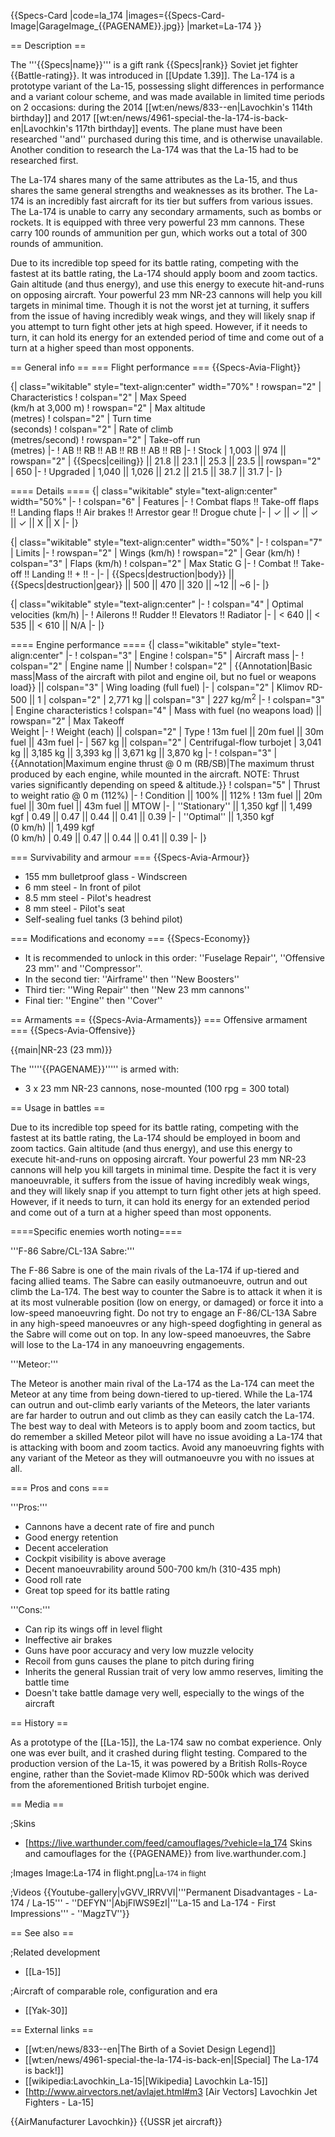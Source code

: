 {{Specs-Card
|code=la_174
|images={{Specs-Card-Image|GarageImage_{{PAGENAME}}.jpg}}
|market=La-174
}}

== Description ==

<!-- ''In the description, the first part should be about the history of and the creation and combat usage of the aircraft, as well as its key features. In the second part, tell the reader about the aircraft in the game. Insert a screenshot of the vehicle, so that if the novice player does not remember the vehicle by name, he will immediately understand what kind of vehicle the article is talking about.'' -->

The '''{{Specs|name}}''' is a gift rank {{Specs|rank}} Soviet jet fighter {{Battle-rating}}. It was introduced in [[Update 1.39]]. The La-174 is a prototype variant of the La-15, possessing slight differences in performance and a variant colour scheme, and was made available in limited time periods on 2 occasions: during the 2014 [[wt:en/news/833--en|Lavochkin's 114th birthday]] and 2017 [[wt:en/news/4961-special-the-la-174-is-back-en|Lavochkin's 117th birthday]] events. The plane must have been researched ''and'' purchased during this time, and is otherwise unavailable. Another condition to research the La-174 was that the La-15 had to be researched first.

The La-174 shares many of the same attributes as the La-15, and thus shares the same general strengths and weaknesses as its brother. The La-174 is an incredibly fast aircraft for its tier but suffers from various issues. The La-174 is unable to carry any secondary armaments, such as bombs or rockets. It is equipped with three very powerful 23 mm cannons. These carry 100 rounds of ammunition per gun, which works out a total of 300 rounds of ammunition.

Due to its incredible top speed for its battle rating, competing with the fastest at its battle rating, the La-174 should apply boom and zoom tactics. Gain altitude (and thus energy), and use this energy to execute hit-and-runs on opposing aircraft. Your powerful 23 mm NR-23 cannons will help you kill targets in minimal time. Though it is not the worst jet at turning, it suffers from the issue of having incredibly weak wings, and they will likely snap if you attempt to turn fight other jets at high speed. However, if it needs to turn, it can hold its energy for an extended period of time and come out of a turn at a higher speed than most opponents.

== General info ==
=== Flight performance ===
{{Specs-Avia-Flight}}

<!-- ''Describe how the aircraft behaves in the air. Speed, manoeuvrability, acceleration and allowable loads - these are the most important characteristics of the vehicle.'' -->

{| class="wikitable" style="text-align:center" width="70%"
! rowspan="2" | Characteristics
! colspan="2" | Max Speed<br>(km/h at 3,000 m)
! rowspan="2" | Max altitude<br>(metres)
! colspan="2" | Turn time<br>(seconds)
! colspan="2" | Rate of climb<br>(metres/second)
! rowspan="2" | Take-off run<br>(metres)
|-
! AB !! RB !! AB !! RB !! AB !! RB
|-
! Stock
| 1,003 || 974 || rowspan="2" | {{Specs|ceiling}} || 21.8 || 23.1 || 25.3 || 23.5 || rowspan="2" | 650
|-
! Upgraded
| 1,040 || 1,026 || 21.2 || 21.5 || 38.7 || 31.7
|-
|}

==== Details ====
{| class="wikitable" style="text-align:center" width="50%"
|-
! colspan="6" | Features
|-
! Combat flaps !! Take-off flaps !! Landing flaps !! Air brakes !! Arrestor gear !! Drogue chute
|-
| ✓ || ✓ || ✓ || ✓ || X || X <!-- ✓ -->
|-
|}

{| class="wikitable" style="text-align:center" width="50%"
|-
! colspan="7" | Limits
|-
! rowspan="2" | Wings (km/h)
! rowspan="2" | Gear (km/h)
! colspan="3" | Flaps (km/h)
! colspan="2" | Max Static G
|-
! Combat !! Take-off !! Landing !! + !! -
|-
| {{Specs|destruction|body}} || {{Specs|destruction|gear}} || 500 || 470 || 320 || ~12 || ~6
|-
|}

{| class="wikitable" style="text-align:center"
|-
! colspan="4" | Optimal velocities (km/h)
|-
! Ailerons !! Rudder !! Elevators !! Radiator
|-
| < 640 || < 535 || < 610 || N/A
|-
|}

==== Engine performance ====
{| class="wikitable" style="text-align:center"
|-
! colspan="3" | Engine
! colspan="5" | Aircraft mass
|-
! colspan="2" | Engine name || Number
! colspan="2" | {{Annotation|Basic mass|Mass of the aircraft with pilot and engine oil, but no fuel or weapons load}} || colspan="3" | Wing loading (full fuel)
|-
| colspan="2" | Klimov RD-500 || 1
| colspan="2" | 2,771 kg || colspan="3" | 227 kg/m<sup>2</sup>
|-
! colspan="3" | Engine characteristics
! colspan="4" | Mass with fuel (no weapons load) || rowspan="2" | Max Takeoff<br>Weight
|-
! Weight (each) || colspan="2" | Type
! 13m fuel || 20m fuel || 30m fuel || 43m fuel
|-
| 567 kg || colspan="2" | Centrifugal-flow turbojet
| 3,041 kg || 3,185 kg || 3,393 kg || 3,671 kg || 3,870 kg
|-
! colspan="3" | {{Annotation|Maximum engine thrust @ 0 m (RB/SB)|The maximum thrust produced by each engine, while mounted in the aircraft. NOTE: Thrust varies significantly depending on speed & altitude.}}
! colspan="5" | Thrust to weight ratio @ 0 m (112%)
|-
! Condition || 100% || 112%
! 13m fuel || 20m fuel || 30m fuel || 43m fuel || MTOW
|-
| ''Stationary'' || 1,350 kgf || 1,499 kgf
| 0.49 || 0.47 || 0.44 || 0.41 || 0.39
|-
| ''Optimal'' || 1,350 kgf<br>(0 km/h) || 1,499 kgf<br>(0 km/h)
| 0.49 || 0.47 || 0.44 || 0.41 || 0.39
|-
|}

=== Survivability and armour ===
{{Specs-Avia-Armour}}

<!-- ''Examine the survivability of the aircraft. Note how vulnerable the structure is and how secure the pilot is, whether the fuel tanks are armoured, etc. Describe the armour, if there is any, and also mention the vulnerability of other critical aircraft systems.'' -->

- 155 mm bulletproof glass - Windscreen
- 6 mm steel - In front of pilot
- 8.5 mm steel - Pilot's headrest
- 8 mm steel - Pilot's seat
- Self-sealing fuel tanks (3 behind pilot)

=== Modifications and economy ===
{{Specs-Economy}}

- It is recommended to unlock in this order: ''Fuselage Repair'', ''Offensive 23 mm'' and ''Compressor''.
- In the second tier: ''Airframe'' then ''New Boosters'' <br>
- Third tier: ''Wing Repair'' then ''New 23 mm cannons'' <br>
- Final tier: ''Engine'' then ''Cover''

== Armaments ==
{{Specs-Avia-Armaments}}
=== Offensive armament ===
{{Specs-Avia-Offensive}}

<!-- ''Describe the offensive armament of the aircraft, if any. Describe how effective the cannons and machine guns are in a battle, and also what belts or drums are better to use. If there is no offensive weaponry, delete this subsection.'' -->

{{main|NR-23 (23 mm)}}

The '''''{{PAGENAME}}''''' is armed with:

- 3 x 23 mm NR-23 cannons, nose-mounted (100 rpg = 300 total)

== Usage in battles ==

<!-- ''Describe the tactics of playing in the aircraft, the features of using aircraft in a team and advice on tactics. Refrain from creating a "guide" - do not impose a single point of view, but instead, give the reader food for thought. Examine the most dangerous enemies and give recommendations on fighting them. If necessary, note the specifics of the game in different modes (AB, RB, SB).'' -->

Due to its incredible top speed for its battle rating, competing with the fastest at its battle rating, the La-174 should be employed in boom and zoom tactics. Gain altitude (and thus energy), and use this energy to execute hit-and-runs on opposing aircraft. Your powerful 23 mm NR-23 cannons will help you kill targets in minimal time. Despite the fact it is very manoeuvrable, it suffers from the issue of having incredibly weak wings, and they will likely snap if you attempt to turn fight other jets at high speed. However, if it needs to turn, it can hold its energy for an extended period and come out of a turn at a higher speed than most opponents.

====Specific enemies worth noting====

<!--Some concerning vehicles to worry about if playing this plane. (i.e. Japanese fighters will out turn you)-->

'''F-86 Sabre/CL-13A Sabre:'''

The F-86 Sabre is one of the main rivals of the La-174 if up-tiered and facing allied teams. The Sabre can easily outmanoeuvre, outrun and out climb the La-174. The best way to counter the Sabre is to attack it when it is at its most vulnerable position (low on energy, or damaged) or force it into a low-speed manoeuvring fight. Do not try to engage an F-86/CL-13A Sabre in any high-speed manoeuvres or any high-speed dogfighting in general as the Sabre will come out on top. In any low-speed manoeuvres, the Sabre will lose to the La-174 in any manoeuvring engagements.

'''Meteor:'''

The Meteor is another main rival of the La-174 as the La-174 can meet the Meteor at any time from being down-tiered to up-tiered. While the La-174 can outrun and out-climb early variants of the Meteors, the later variants are far harder to outrun and out climb as they can easily catch the La-174. The best way to deal with Meteors is to apply boom and zoom tactics, but do remember a skilled Meteor pilot will have no issue avoiding a La-174 that is attacking with boom and zoom tactics. Avoid any manoeuvring fights with any variant of the Meteor as they will outmanoeuvre you with no issues at all.

=== Pros and cons ===

<!-- ''Summarise and briefly evaluate the vehicle in terms of its characteristics and combat effectiveness. Mark its pros and cons in the bulleted list. Try not to use more than 6 points for each of the characteristics. Avoid using categorical definitions such as "bad", "good" and the like - use substitutions with softer forms such as "inadequate" and "effective".'' -->

'''Pros:'''

- Cannons have a decent rate of fire and punch
- Good energy retention
- Decent acceleration
- Cockpit visibility is above average
- Decent manoeuvrability around 500-700 km/h (310-435 mph)
- Good roll rate
- Great top speed for its battle rating

'''Cons:'''

- Can rip its wings off in level flight
- Ineffective air brakes
- Guns have poor accuracy and very low muzzle velocity
- Recoil from guns causes the plane to pitch during firing
- Inherits the general Russian trait of very low ammo reserves, limiting the battle time
- Doesn't take battle damage very well, especially to the wings of the aircraft

== History ==

<!-- ''Describe the history of the creation and combat usage of the aircraft in more detail than in the introduction. If the historical reference turns out to be too long, take it to a separate article, taking a link to the article about the vehicle and adding a block "/History" (example: <nowiki>https://wiki.warthunder.com/(Vehicle-name)/History</nowiki>) and add a link to it here using the <code>main</code> template. Be sure to reference text and sources by using <code><nowiki><ref></ref></nowiki></code>, as well as adding them at the end of the article with <code><nowiki><references /></nowiki></code>. This section may also include the vehicle's dev blog entry (if applicable) and the in-game encyclopedia description (under <code><nowiki>=== In-game description ===</nowiki></code>, also if applicable).'' -->

As a prototype of the [[La-15]], the La-174 saw no combat experience. Only one was ever built, and it crashed during flight testing. Compared to the production version of the La-15, it was powered by a British Rolls-Royce engine, rather than the Soviet-made Klimov RD-500k which was derived from the aforementioned British turbojet engine.

== Media ==

<!-- ''Excellent additions to the article would be video guides, screenshots from the game, and photos.'' -->

;Skins

- [https://live.warthunder.com/feed/camouflages/?vehicle=la_174 Skins and camouflages for the {{PAGENAME}} from live.warthunder.com.]

;Images
<gallery mode="packed-hover">
Image:La-174 in flight.png|<small>La-174 in flight</small>
</gallery>

;Videos
{{Youtube-gallery|vGVV_IRRVVI|'''Permanent Disadvantages - La-174 / La-15''' - ''DEFYN''|AbjFlWS9EzI|'''La-15 and La-174 - First Impressions''' - ''MagzTV''}}

== See also ==

<!-- ''Links to the articles on the War Thunder Wiki that you think will be useful for the reader, for example:''
* ''reference to the series of the aircraft;''
* ''links to approximate analogues of other nations and research trees.'' -->

;Related development

- [[La-15]]

;Aircraft of comparable role, configuration and era

- [[Yak-30]]

== External links ==

<!-- ''Paste links to sources and external resources, such as:''
* ''topic on the official game forum;''
* ''other literature.'' -->

- [[wt:en/news/833--en|The Birth of a Soviet Design Legend]]
- [[wt:en/news/4961-special-the-la-174-is-back-en|[Special] The La-174 is back!]]
- [[wikipedia:Lavochkin_La-15|[Wikipedia] Lavochkin La-15]]
- [http://www.airvectors.net/avlajet.html#m3 <nowiki>[Air Vectors]</nowiki> Lavochkin Jet Fighters - La-15]

{{AirManufacturer Lavochkin}}
{{USSR jet aircraft}}
